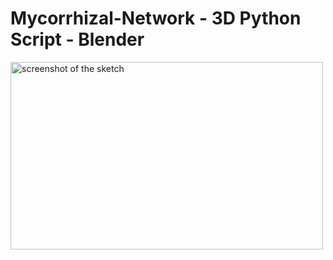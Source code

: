 # Mycorrhizal-Network - 3D Python Script - Blender
<img src="BOAT.gif" alt="screenshot of the sketch" width="500" height="300">
